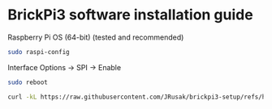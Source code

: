 # BrickPi3 software installation guide

Raspberry Pi OS (64-bit) (tested and recommended)

```sh
sudo raspi-config
```

Interface Options → SPI → Enable

 ```sh
sudo reboot
```

 ```sh
curl -kL https://raw.githubusercontent.com/JRusak/brickpi3-setup/refs/heads/main/system_setup.sh | sudo bash
```
